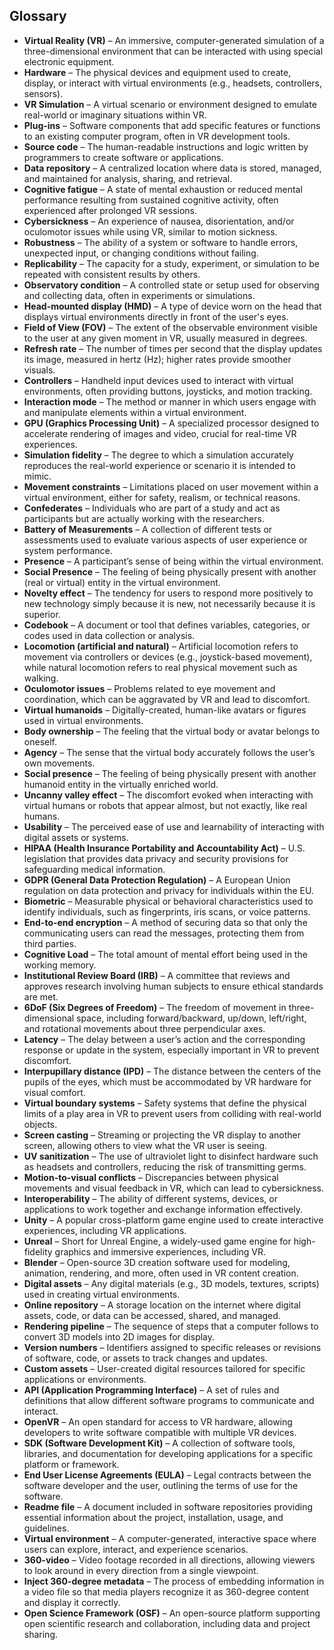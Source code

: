 ## Glossary

- **Virtual Reality (VR)** – An immersive, computer-generated simulation of a three-dimensional environment that can be interacted with using special electronic equipment.
- **Hardware** – The physical devices and equipment used to create, display, or interact with virtual environments (e.g., headsets, controllers, sensors).
- **VR Simulation** – A virtual scenario or environment designed to emulate real-world or imaginary situations within VR.
- **Plug-ins** – Software components that add specific features or functions to an existing computer program, often in VR development tools.
- **Source code** – The human-readable instructions and logic written by programmers to create software or applications.
- **Data repository** – A centralized location where data is stored, managed, and maintained for analysis, sharing, and retrieval.
- **Cognitive fatigue** – A state of mental exhaustion or reduced mental performance resulting from sustained cognitive activity, often experienced after prolonged VR sessions.
- **Cybersickness** – An experience of nausea, disorientation, and/or oculomotor issues while using VR, similar to motion sickness.
- **Robustness** – The ability of a system or software to handle errors, unexpected input, or changing conditions without failing.
- **Replicability** – The capacity for a study, experiment, or simulation to be repeated with consistent results by others.
- **Observatory condition** – A controlled state or setup used for observing and collecting data, often in experiments or simulations.
- **Head-mounted display (HMD)** – A type of device worn on the head that displays virtual environments directly in front of the user's eyes.
- **Field of View (FOV)** – The extent of the observable environment visible to the user at any given moment in VR, usually measured in degrees.
- **Refresh rate** – The number of times per second that the display updates its image, measured in hertz (Hz); higher rates provide smoother visuals.
- **Controllers** – Handheld input devices used to interact with virtual environments, often providing buttons, joysticks, and motion tracking.
- **Interaction mode** – The method or manner in which users engage with and manipulate elements within a virtual environment.
- **GPU (Graphics Processing Unit)** – A specialized processor designed to accelerate rendering of images and video, crucial for real-time VR experiences.
- **Simulation fidelity** – The degree to which a simulation accurately reproduces the real-world experience or scenario it is intended to mimic.
- **Movement constraints** – Limitations placed on user movement within a virtual environment, either for safety, realism, or technical reasons.
- **Confederates** – Individuals who are part of a study and act as participants but are actually working with the researchers.
- **Battery of Measurements** – A collection of different tests or assessments used to evaluate various aspects of user experience or system performance.
- **Presence** – A participant’s sense of being within the virtual environment.
- **Social Presence** – The feeling of being physically present with another (real or virtual) entity in the virtual environment.
- **Novelty effect** – The tendency for users to respond more positively to new technology simply because it is new, not necessarily because it is superior.
- **Codebook** – A document or tool that defines variables, categories, or codes used in data collection or analysis.
- **Locomotion (artificial and natural)** – Artificial locomotion refers to movement via controllers or devices (e.g., joystick-based movement), while natural locomotion refers to real physical movement such as walking.
- **Oculomotor issues** – Problems related to eye movement and coordination, which can be aggravated by VR and lead to discomfort.
- **Virtual humanoids** – Digitally-created, human-like avatars or figures used in virtual environments.
- **Body ownership** – The feeling that the virtual body or avatar belongs to oneself.
- **Agency** – The sense that the virtual body accurately follows the user’s own movements.
- **Social presence** – The feeling of being physically present with another humanoid entity in the virtually enriched world.
- **Uncanny valley effect** – The discomfort evoked when interacting with virtual humans or robots that appear almost, but not exactly, like real humans.
- **Usability** – The perceived ease of use and learnability of interacting with digital assets or systems.
- **HIPAA (Health Insurance Portability and Accountability Act)** – U.S. legislation that provides data privacy and security provisions for safeguarding medical information.
- **GDPR (General Data Protection Regulation)** – A European Union regulation on data protection and privacy for individuals within the EU.
- **Biometric** – Measurable physical or behavioral characteristics used to identify individuals, such as fingerprints, iris scans, or voice patterns.
- **End-to-end encryption** – A method of securing data so that only the communicating users can read the messages, protecting them from third parties.
- **Cognitive Load** – The total amount of mental effort being used in the working memory.
- **Institutional Review Board (IRB)** – A committee that reviews and approves research involving human subjects to ensure ethical standards are met.
- **6DoF (Six Degrees of Freedom)** – The freedom of movement in three-dimensional space, including forward/backward, up/down, left/right, and rotational movements about three perpendicular axes.
- **Latency** – The delay between a user’s action and the corresponding response or update in the system, especially important in VR to prevent discomfort.
- **Interpupillary distance (IPD)** – The distance between the centers of the pupils of the eyes, which must be accommodated by VR hardware for visual comfort.
- **Virtual boundary systems** – Safety systems that define the physical limits of a play area in VR to prevent users from colliding with real-world objects.
- **Screen casting** – Streaming or projecting the VR display to another screen, allowing others to view what the VR user is seeing.
- **UV sanitization** – The use of ultraviolet light to disinfect hardware such as headsets and controllers, reducing the risk of transmitting germs.
- **Motion-to-visual conflicts** – Discrepancies between physical movements and visual feedback in VR, which can lead to cybersickness.
- **Interoperability** – The ability of different systems, devices, or applications to work together and exchange information effectively.
- **Unity** – A popular cross-platform game engine used to create interactive experiences, including VR applications.
- **Unreal** – Short for Unreal Engine, a widely-used game engine for high-fidelity graphics and immersive experiences, including VR.
- **Blender** – Open-source 3D creation software used for modeling, animation, rendering, and more, often used in VR content creation.
- **Digital assets** – Any digital materials (e.g., 3D models, textures, scripts) used in creating virtual environments.
- **Online repository** – A storage location on the internet where digital assets, code, or data can be accessed, shared, and managed.
- **Rendering pipeline** – The sequence of steps that a computer follows to convert 3D models into 2D images for display.
- **Version numbers** – Identifiers assigned to specific releases or revisions of software, code, or assets to track changes and updates.
- **Custom assets** – User-created digital resources tailored for specific applications or environments.
- **API (Application Programming Interface)** – A set of rules and definitions that allow different software programs to communicate and interact.
- **OpenVR** – An open standard for access to VR hardware, allowing developers to write software compatible with multiple VR devices.
- **SDK (Software Development Kit)** – A collection of software tools, libraries, and documentation for developing applications for a specific platform or framework.
- **End User License Agreements (EULA)** – Legal contracts between the software developer and the user, outlining the terms of use for the software.
- **Readme file** – A document included in software repositories providing essential information about the project, installation, usage, and guidelines.
- **Virtual environment** – A computer-generated, interactive space where users can explore, interact, and experience scenarios.
- **360-video** – Video footage recorded in all directions, allowing viewers to look around in every direction from a single viewpoint.
- **Inject 360-degree metadata** – The process of embedding information in a video file so that media players recognize it as 360-degree content and display it correctly.
- **Open Science Framework (OSF)** – An open-source platform supporting open scientific research and collaboration, including data and project sharing.
